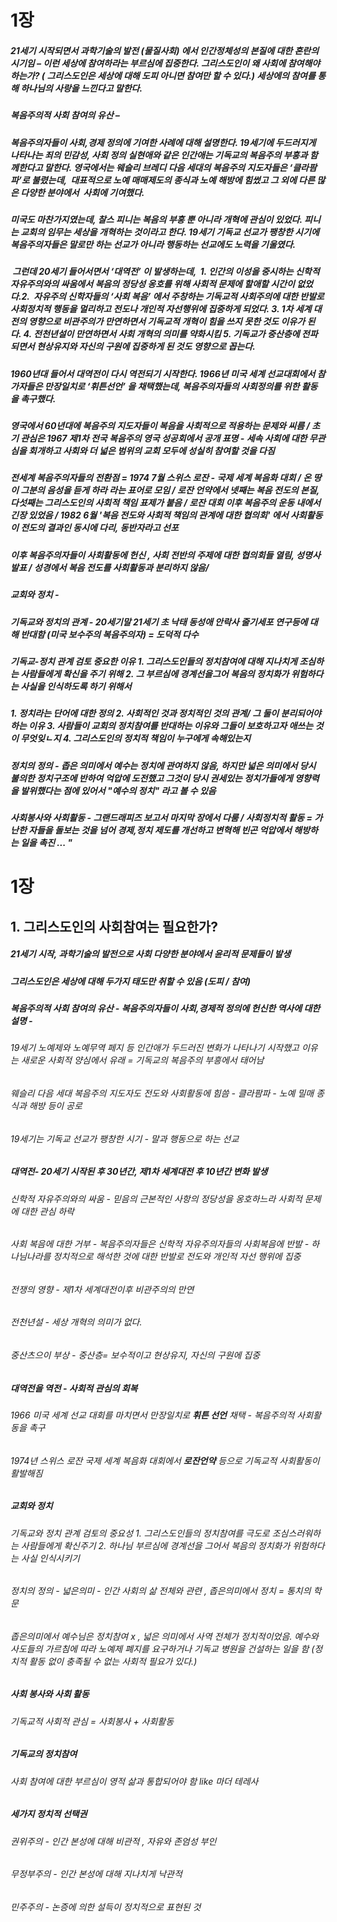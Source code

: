 # 1장
##### 21세기 시작되면서 과학기술의 발전 (물질사회) 에서 인간정체성의 본질에 대한 혼란의 시기임 – 이런 세상에 참여하라는 부르심에 집중한다. 그리스도인이 왜 사회에 참여해야하는가? ( 그리스도인은 세상에 대해 도피 아니면 참여만 할 수 있다.) 세상에의 참여를 통해 하나님의 사랑을 느낀다고 말한다.

##### 복음주의적 사회 참여의 유산 –

##### 복음주의자들이 사회,경제 정의에 기여한 사례에 대해 설명한다. 19세기에 두드러지게 나타나는 죄의 민감성, 사회 정의 실현애와 같은 인간애는 기독교의 복음주의 부흥과 함께한다고 말한다. 영국에서는 웨슬리 브레디 다음 세대의 복음주의 지도자들은 ‘클라팜파’로 불렸는데,  대표적으로 노예 매매제도의 종식과 노예 해방에 힘썼고 그 외에 다른 많은 다양한 분야에서  사회에 기여했다.

##### 미국도 마찬가지였는데, 찰스 피니는 복음의 부흥 뿐 아니라 개혁에 관심이 있었다. 피니는 교회의 임무는 세상을 개혁하는 것이라고 한다. 19세기 기독교 선교가 팽창한 시기에 복음주의자들은 말로만 하는 선교가 아니라 행동하는 선교에도 노력을 기울였다.

#####  그런데 20세기 들어서면서 ‘대역전’ 이 발생하는데,  1. 인간의 이성을 중시하는 신학적 자유주의와의 싸움에서 복음의 정당성 옹호를 위해 사회적 문제에 할애할 시간이 없었다.2.  자유주의 신학자들의 ‘사회 복음’ 에서 주창하는 기독교적 사회주의에 대한 반발로 사회정치적 행동을 멀리하고 전도나 개인적 자선행위에 집중하게 되었다. 3. 1차 세계 대전의 영향으로 비관주의가 만연하면서 기독교적 개혁이 힘을 쓰지 못한 것도 이유가 된다. 4. 전천년설이 만연하면서 사회 개혁의 의미를 약화시킴 5. 기독교가 중산층에 전파되면서 현상유지와 자신의 구원에 집중하게 된 것도 영향으로 꼽는다.

##### 1960년대 들어서 대역전이 다시 역전되기 시작한다. 1966년 미국 세계 선교대회에서 참가자들은 만장일치로 ‘휘튼선언’ 을 채택했는데, 복음주의자들의 사회정의를 위한 활동을 촉구했다.
##### 영국에서 60년대에 복음주의 지도자들이 복음을 사회적으로 적용하는 문제와 씨름 / 초기 관심은 1967 제1차 전국 복음주의 영국 성공회에서 공개 표명 - 세속 사회에 대한 무관심을 회개하고 사회와 더 넓은 범위의 교회 모두에 성실히 참여할 것을 다짐 
##### 전세계 복음주의자들의 전환점 = 1974 7월 스위스 로잔 - 국제 세계 복음화 대회  / 온 땅이 그분의 음성을 듣게 하라 라는 표어로 모임 / 로잔 언약에서 넷째는 복음 전도의 본질, 다섯째는 그리스도인의 사회적 책임 표제가 붙음 / 로잔 대회 이후 복음주의 운동 내에서 긴장 있었음 / 1982 6월 '복음 전도와 사회적 책임의 관계에 대한 협의회' 에서 사회활동이 전도의 결과인 동시에 다리, 동반자라고 선포
##### 이후 복음주의자들이 사회활동에 헌신 , 사회 전반의 주제에 대한 협의회들 열림, 성명사 발표 / 성경에서 복음 전도를 사회활동과 분리하지 않음/ 
##### 교회와 정치 -
##### 기독교와 정치의 관계 - 20세기말 21세기 초 낙태 동성애 안락사 줄기세포 연구등에 대해 반대함 (미국 보수주의 복음주의자) = 도덕적 다수
##### 기독교-정치 관계 검토 중요한 이유 1. 그리스도인들의 정치참여에 대해 지나치게 조심하는 사람들에게 확신을 주기 위해 2. 그 부르심에 경계선을그어 복음의 정치화가 위험하다는 사실을 인식하도록 하기 위해서
##### 1. 정치라는 단어에 대한 정의 2. 사회적인 것과 정치적인 것의 관계/ 그 둘이 분리되어야 하는 이유 3. 사람들이 교회의 정치참여를 반대하는 이유와 그들이 보호하고자 애쓰는 것이 무엇잊ㄴ지 4. 그리스도인의 정치적 책임이 누구에게 속해있는지

##### 정치의 정의 - 좁은 의미에서 예수는 정치에 관여하지 않음, 하지만 넓은 의미에서 당시 불의한 정치구조에 반하여 억압에 도전했고 그것이 당시 권세있는 정치가들에게 영향력을 발위했다는 점에 있어서 "예수의 정치" 라고 볼 수 있음
##### 사회봉사와 사회활동 - 그랜드래피즈 보고서 마지막 장에서 다룸 / 사회정치적 활동 = 가난한 자들을 돌보는 것을 넘어 경제,정치 제도를 개선하고 변혁해 빈곤 억압에서 해방하는 일을 촉진 ... "

# 1장
## 1. 그리스도인의 사회참여는 필요한가?
##### 21세기 시작, 과학기술의 발전으로 사회 다양한 분야에서 윤리적 문제들이 발생
##### 그리스도인은 세상에 대해 두가지 태도만 취할 수 있음 (도피 / 참여) 
##### 복음주의적 사회 참여의 유산 - 복음주의자들이 사회,경제적 정의에 헌신한 역사에 대한 설명 -
###### 19세기 노예제와 노예무역 페지 등 인간애가 두드러진 변화가 나타나기 시작했고 이유는 새로운 사회적 양심에서 유래 = 기독교의 복음주의 부흥에서 태어남
###### 웨슬리 다음 세대 복음주의 지도자도 전도와 사회활동에 힘씀 - 클라팜파 - 노예 밀매 종식과 해방 등이 공로
###### 19세기는 기독교 선교가 팽창한 시기 - 말과 행동으로 하는 선교
##### 대역전- 20세기 시작된 후 30년간, 제1차 세계대전 후 10년간 변화 발생
###### 신학적 자유주의와의 싸움 - 믿음의 근본적인 사항의 정당성을 옹호하느라 사회적 문제에 대한 관심 하락
###### 사회 복음에 대한 거부 - 복음주의자들은 신학적 자유주의자들의 사회복음에 반발 - 하나님나라를 정치적으로 해석한 것에 대한 반발로 전도와 개인적 자선 행위에 집중
###### 전쟁의 영향 - 제1차 세계대전이후 비관주의의 만연
###### 전천년설 - 세상 개혁의 의미가 없다.
###### 중산츠으이 부상 - 중산층= 보수적이고 현상유지, 자신의 구원에 집중

##### 대역전을 역전 - 사회적 관심의 회복
###### 1966 미국 세계 선교 대회를 마치면서 만장일치로 **휘튼 선언** 채택 - 복음주의적 사회활동을 촉구
###### 1974년 스위스 로잔 국제 세계 복음화 대회에서 **로잔언약** 등으로 기독교적 사회활동이 활발해짐
##### 교회와 정치
###### 기독교와 정치 관계 검토의 중요성 1. 그리스도인들의 정치참여를 극도로 조심스러워하는 사람들에게 확신주기 2. 하나님 부르심에 경계선을 그어서 복음의 정치화가 위험하다는 사실 인식시키기
###### 정치의 정의 - 넓은의미 - 인간 사회의 삶 전체와 관련 , 좁은의미에서 정치 = 통치의 학문
###### 좁은의미에서 예수님은 정치참여 x , 넓은 의미에서 사역 전체가 정치적이었음. 예수와 사도들의 가르침에 따라 노예제 폐지를 요구하거나 기독교 병원을 건설하는 일을 함 (정치적 활동 없이 충족될 수 없는 사회적 필요가 있다.)
##### 사회 봉사와 사회 활동
###### 기독교적 사회적 관심 = 사회봉사 + 사회활동
##### 기독교의 정치참여
###### 사회 참여에 대한 부르심이 영적 삶과 통합되어야 함 like 마더 테레사

##### 세가지 정치적 선택권
###### 권위주의  - 인간 본성에 대해 비관적 , 자유와 존엄성 부인
###### 무정부주의 - 인간 본성에 대해 지나치게 낙관적
###### 민주주의 - 논증에 의한 설득이 정치적으로 표현된 것
